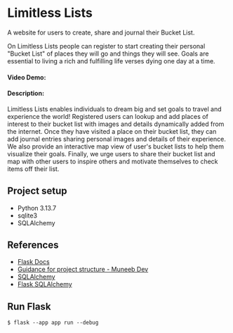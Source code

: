 # Limitless Lists

A website for users to create, share and journal their Bucket List.

On Limitless Lists people can register to start creating their personal
"Bucket List" of places they will go and things they will see. Goals are
essential to living a rich and fulfilling life verses dying one day at a time.

#### Video Demo: <URL HERE>

#### Description:

Limitless Lists enables individuals to dream big and set goals to travel and
experience the world! Registered users can lookup and add places of interest
to their bucket list with images and details dynamically added from the internet.
Once they have visited a place on their bucket list, they can add journal entries
sharing personal images and details of their experience.
We also provide an interactive map view of user's bucket lists to help them
visualize their goals. Finally, we urge users to share their bucket list and map
with other users to inspire others and motivate themselves to check items off their list.

## Project setup

- Python 3.13.7
- sqlite3
- SQLAlchemy

## References

- [Flask Docs](https://flask.palletsprojects.com/en/stable/)
- [Guidance for project structure - Muneeb Dev](https://muneebdev.com/flask-project-structure-best-practices/)
- [SQLAlchemy](https://www.sqlalchemy.org/)
- [Flask SQLAlchemy](https://flask-sqlalchemy.readthedocs.io/en/stable/)

## Run Flask

```shell
$ flask --app app run --debug
```
